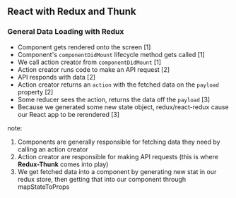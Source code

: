 ## React with Redux and Thunk

### General Data Loading with Redux

- Component gets rendered onto the screen [1]
- Component's `componentDidMount` lifecycle method gets called [1]
- We call action creator from `componentDidMount` [1]
- Action creator runs code to make an API request [2]
- API responds with data [2]
- Action creator returns an `action` with the fetched data on the `payload` property [2]
- Some reducer sees the action, returns the data off the `payload` [3]
- Because we generated some new state object, redux/react-redux cause our React app to be rerendered [3]

note:

1. Components are generally responsible for fetching data they need by calling an action creator
2. Action creator are responsible for making API requests (this is where **Redux-Thunk** comes into play)
3. We get fetched data into a component by generating new stat in our redux store, then getting that into our component through mapStateToProps
